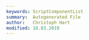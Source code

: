 ```yaml
---
keywords: ScriptComponentList
summary:  Autogenerated File
author:   Christoph Hart
modified: 18.03.2019
---
```

  